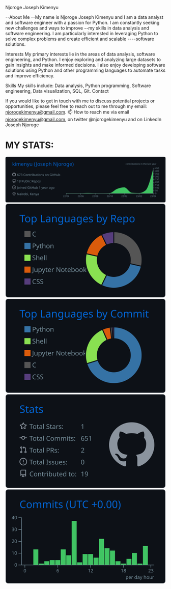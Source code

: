 Njoroge Joseph Kimenyu

--About Me
--My name is Njoroge Joseph Kimenyu and I am a data analyst and software engineer with a passion for Python. I am constantly seeking new challenges and ways to improve --my skills in data analysis and software engineering. I am particularly interested in leveraging Python to solve complex problems and create efficient and scalable ----software solutions.

Interests
My primary interests lie in the areas of data analysis, software engineering, and Python. I enjoy exploring and analyzing large datasets to gain insights and make informed decisions. I also enjoy developing software solutions using Python and other programming languages to automate tasks and improve efficiency.

Skills
My skills include:
Data analysis,
Python programming,
Software engineering, 
Data visualization, 
SQL, 
Git.
Contact

If you would like to get in touch with me to discuss potential projects or opportunities, please feel free to reach out to me through my email: njorogekimenyu@gmail.com.
 📫 How to reach me via email njorogekimenyu@gmail.com, on twitter @njorogekimenyu and on LinkedIn Joseph Njoroge

<!---
kimenyu/kimenyu is a ✨ special ✨ repository because its `README.md` (this file) appears on your GitHub profile.
You can click the Preview link to take a look at your changes.
--->





# MY STATS:
 
 
 [![](https://raw.githubusercontent.com/kimenyu/tutorial-snapshot/master/profile-summary-card-output/github_dark/0-profile-details.svg)](https://github.com/vn7n24fzkq/github-profile-summary-cards)
[![](https://raw.githubusercontent.com/kimenyu/tutorial-snapshot/master/profile-summary-card-output/github_dark/1-repos-per-language.svg)](https://github.com/vn7n24fzkq/github-profile-summary-cards) [![](https://raw.githubusercontent.com/kimenyu/tutorial-snapshot/master/profile-summary-card-output/github_dark/2-most-commit-language.svg)](https://github.com/vn7n24fzkq/github-profile-summary-cards)
[![](https://raw.githubusercontent.com/kimenyu/tutorial-snapshot/master/profile-summary-card-output/github_dark/3-stats.svg)](https://github.com/vn7n24fzkq/github-profile-summary-cards) [![](https://raw.githubusercontent.com/kimenyu/tutorial-snapshot/master/profile-summary-card-output/github_dark/4-productive-time.svg)](https://github.com/vn7n24fzkq/github-profile-summary-cards)
